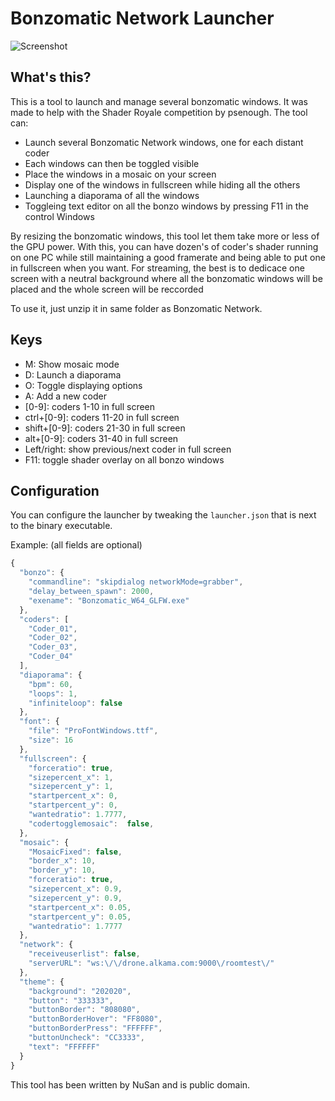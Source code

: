 # Bonzomatic Network Launcher
![Screenshot](BonzoControl.png)

## What's this?
This is a tool to launch and manage several bonzomatic windows.
It was made to help with the Shader Royale competition by psenough.
The tool can:
- Launch several Bonzomatic Network windows, one for each distant coder
- Each windows can then be toggled visible
- Place the windows in a mosaic on your screen
- Display one of the windows in fullscreen while hiding all the others
- Launching a diaporama of all the windows
- Toggleing text editor on all the bonzo windows by pressing F11 in the control Windows

By resizing the bonzomatic windows, this tool let them take more or less of the GPU power. With this, you can have dozen's of coder's shader running on one PC while still maintaining a good framerate and being able to put one in fullscreen when you want.
For streaming, the best is to dedicace one screen with a neutral background where all the bonzomatic windows will be placed and the whole screen will be reccorded

To use it, just unzip it in same folder as Bonzomatic Network.

## Keys
- M: Show mosaic mode
- D: Launch a diaporama
- O: Toggle displaying options
- A: Add a new coder
- [0-9]: coders 1-10 in full screen
- ctrl+[0-9]: coders 11-20 in full screen
- shift+[0-9]: coders 21-30 in full screen
- alt+[0-9]: coders 31-40 in full screen
- Left/right: show previous/next coder in full screen
- F11: toggle shader overlay on all bonzo windows

## Configuration
You can configure the launcher by tweaking the `launcher.json` that is next to the binary executable.

Example: (all fields are optional)
``` javascript
{
  "bonzo": {
    "commandline": "skipdialog networkMode=grabber",
    "delay_between_spawn": 2000,
    "exename": "Bonzomatic_W64_GLFW.exe"
  },
  "coders": [
    "Coder_01",
    "Coder_02",
    "Coder_03",
    "Coder_04"
  ],
  "diaporama": {
    "bpm": 60,
    "loops": 1,
    "infiniteloop": false
  },
  "font": {
    "file": "ProFontWindows.ttf",
    "size": 16
  },
  "fullscreen": {
    "forceratio": true,
    "sizepercent_x": 1,
    "sizepercent_y": 1,
    "startpercent_x": 0,
    "startpercent_y": 0,
    "wantedratio": 1.7777,
    "codertogglemosaic":  false,
  },
  "mosaic": {
    "MosaicFixed": false,
    "border_x": 10,
    "border_y": 10,
    "forceratio": true,
    "sizepercent_x": 0.9,
    "sizepercent_y": 0.9,
    "startpercent_x": 0.05,
    "startpercent_y": 0.05,
    "wantedratio": 1.7777
  },
  "network": {
    "receiveuserlist": false,
    "serverURL": "ws:\/\/drone.alkama.com:9000\/roomtest\/"
  },
  "theme": {
    "background": "202020",
    "button": "333333",
    "buttonBorder": "808080",
    "buttonBorderHover": "FF8080",
    "buttonBorderPress": "FFFFFF",
    "buttonUncheck": "CC3333",
    "text": "FFFFFF"
  }
} 

```

This tool has been written by NuSan and is public domain.
